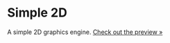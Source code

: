 # Simple 2D

A simple 2D graphics engine. [Check out the preview »](http://www.simple2d.com/preview)
